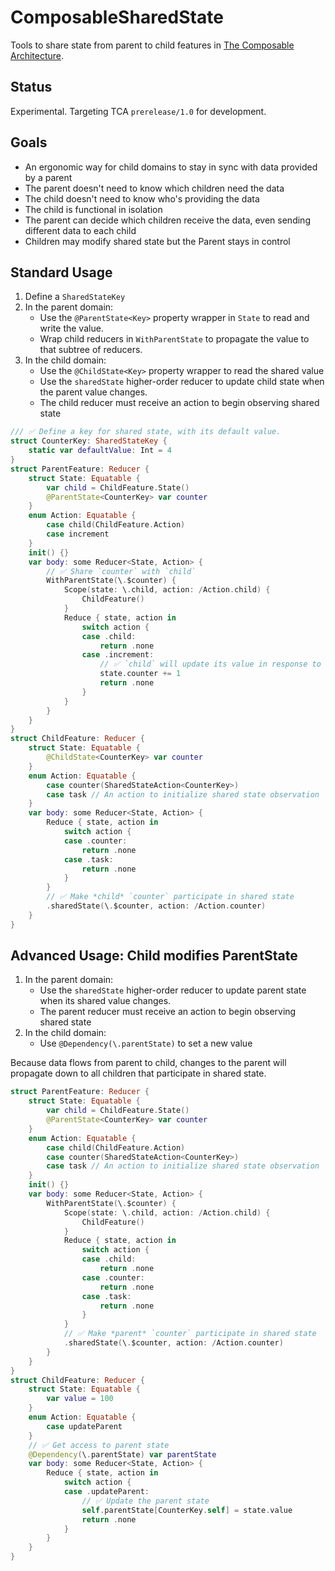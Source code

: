# ComposableSharedState

Tools to share state from parent to child features in [The Composable Architecture](https://github.com/pointfreeco/swift-composable-architecture).

## Status

Experimental. Targeting TCA `prerelease/1.0` for development.

## Goals

* An ergonomic way for child domains to stay in sync with data provided by a parent
* The parent doesn't need to know which children need the data
* The child doesn't need to know who's providing the data
* The child is functional in isolation
* The parent can decide which children receive the data, even sending different data to each child
* Children may modify shared state but the Parent stays in control


## Standard Usage

1. Define a `SharedStateKey`
2. In the parent domain:
    * Use the `@ParentState<Key>` property wrapper in `State` to read and write the value.
    * Wrap child reducers in `WithParentState` to propagate the value to that subtree of reducers.
3. In the child domain:
    * Use the `@ChildState<Key>` property wrapper to read the shared value
    * Use the `sharedState` higher-order reducer to update child state when the parent value changes.
    * The child reducer must receive an action to begin observing shared state

```swift
/// ✅ Define a key for shared state, with its default value.
struct CounterKey: SharedStateKey {
    static var defaultValue: Int = 4
}
struct ParentFeature: Reducer {
    struct State: Equatable {
        var child = ChildFeature.State()
        @ParentState<CounterKey> var counter
    }
    enum Action: Equatable {
        case child(ChildFeature.Action)
        case increment
    }
    init() {}
    var body: some Reducer<State, Action> {
        // ✅ Share `counter` with `child`
        WithParentState(\.$counter) {
            Scope(state: \.child, action: /Action.child) {
                ChildFeature()
            }
            Reduce { state, action in
                switch action {
                case .child:
                    return .none
                case .increment:
                    // ✅ `child` will update its value in response to this change.
                    state.counter += 1
                    return .none
                }
            }
        }
    }
}
struct ChildFeature: Reducer {
    struct State: Equatable {
        @ChildState<CounterKey> var counter
    }
    enum Action: Equatable {
        case counter(SharedStateAction<CounterKey>)
        case task // An action to initialize shared state observation
    }
    var body: some Reducer<State, Action> {
        Reduce { state, action in
            switch action {
            case .counter:
                return .none
            case .task:
                return .none
            }
        }
        // ✅ Make *child* `counter` participate in shared state
        .sharedState(\.$counter, action: /Action.counter)
    }
}
```

## Advanced Usage: Child modifies ParentState 

1. In the parent domain:
    * Use the `sharedState` higher-order reducer to update parent state when its shared value changes.
    * The parent reducer must receive an action to begin observing shared state
3. In the child domain:
    * Use `@Dependency(\.parentState)` to set a new value
    
Because data flows from parent to child, changes to the parent will propagate down to
all children that participate in shared state.


```swift
struct ParentFeature: Reducer {
    struct State: Equatable {
        var child = ChildFeature.State()
        @ParentState<CounterKey> var counter
    }
    enum Action: Equatable {
        case child(ChildFeature.Action)
        case counter(SharedStateAction<CounterKey>)
        case task // An action to initialize shared state observation
    }
    init() {}
    var body: some Reducer<State, Action> {
        WithParentState(\.$counter) {
            Scope(state: \.child, action: /Action.child) {
                ChildFeature()
            }
            Reduce { state, action in
                switch action {
                case .child:
                    return .none
                case .counter:
                    return .none
                case .task:
                    return .none
                }
            }
            // ✅ Make *parent* `counter` participate in shared state
            .sharedState(\.$counter, action: /Action.counter)
        }
    }
}
struct ChildFeature: Reducer {
    struct State: Equatable {
        var value = 100
    }
    enum Action: Equatable {
        case updateParent
    }
    // ✅ Get access to parent state
    @Dependency(\.parentState) var parentState
    var body: some Reducer<State, Action> {
        Reduce { state, action in
            switch action {
            case .updateParent:
                // ✅ Update the parent state
                self.parentState[CounterKey.self] = state.value
                return .none
            }
        }
    }
}
```

